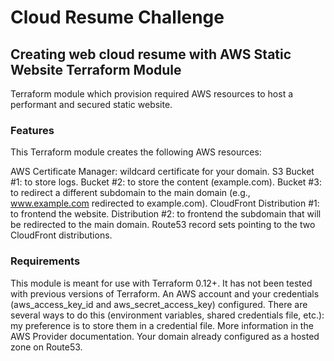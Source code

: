 # Cloud Resume Challenge
## Creating web cloud resume with AWS Static Website Terraform Module

Terraform module which provision required AWS resources to host a performant and secured static website.

### Features
This Terraform module creates the following AWS resources:

AWS Certificate Manager: wildcard certificate for your domain.
S3
Bucket #1: to store logs.
Bucket #2: to store the content (example.com).
Bucket #3: to redirect a different subdomain to the main domain (e.g., www.example.com redirected to example.com).
CloudFront
Distribution #1: to frontend the website.
Distribution #2: to frontend the subdomain that will be redirected to the main domain.
Route53 record sets pointing to the two CloudFront distributions.
### Requirements
This module is meant for use with Terraform 0.12+. It has not been tested with previous versions of Terraform.
An AWS account and your credentials (aws_access_key_id and aws_secret_access_key) configured. There are several ways to do this (environment variables, shared credentials file, etc.): my preference is to store them in a credential file. More information in the AWS Provider documentation.
Your domain already configured as a hosted zone on Route53.
